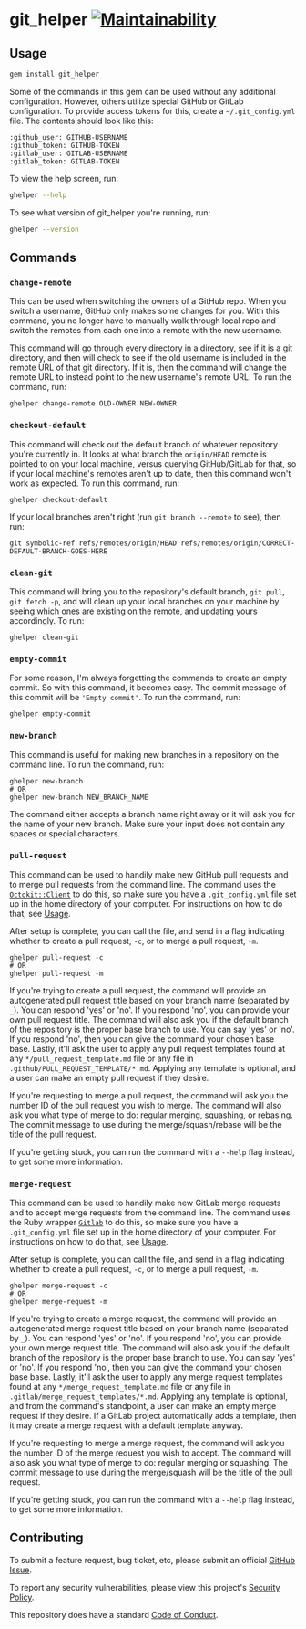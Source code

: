# git_helper [![Maintainability](https://api.codeclimate.com/v1/badges/ce1bdd719cc21b7c22a6/maintainability)](https://codeclimate.com/github/emmasax4/git_helper/maintainability)

## Usage

```bash
gem install git_helper
```

Some of the commands in this gem can be used without any additional configuration. However, others utilize special GitHub or GitLab configuration. To provide access tokens for this, create a `~/.git_config.yml` file. The contents should look like this:

```
:github_user: GITHUB-USERNAME
:github_token: GITHUB-TOKEN
:gitlab_user: GITLAB-USERNAME
:gitlab_token: GITLAB-TOKEN
```

To view the help screen, run:
```bash
ghelper --help
```

To see what version of git_helper you're running, run:
```bash
ghelper --version
```

## Commands

### `change-remote`

This can be used when switching the owners of a GitHub repo. When you switch a username, GitHub only makes some changes for you. With this command, you no longer have to manually walk through local repo and switch the remotes from each one into a remote with the new username.

This command will go through every directory in a directory, see if it is a git directory, and then will check to see if the old username is included in the remote URL of that git directory. If it is, then the command will change the remote URL to instead point to the new username's remote URL. To run the command, run:

```
ghelper change-remote OLD-OWNER NEW-OWNER
```

### `checkout-default`

This command will check out the default branch of whatever repository you're currently in. It looks at what branch the `origin/HEAD` remote is pointed to on your local machine, versus querying GitHub/GitLab for that, so if your local machine's remotes aren't up to date, then this command won't work as expected. To run this command, run:

```
ghelper checkout-default
```

If your local branches aren't right (run `git branch --remote` to see), then run:

```
git symbolic-ref refs/remotes/origin/HEAD refs/remotes/origin/CORRECT-DEFAULT-BRANCH-GOES-HERE
```

### `clean-git`

This command will bring you to the repository's default branch, `git pull`, `git fetch -p`, and will clean up your local branches on your machine by seeing which ones are existing on the remote, and updating yours accordingly. To run:

```
ghelper clean-git
```

### `empty-commit`

For some reason, I'm always forgetting the commands to create an empty commit. So with this command, it becomes easy. The commit message of this commit will be `'Empty commit'`. To run the command, run:

```
ghelper empty-commit
```

### `new-branch`

This command is useful for making new branches in a repository on the command line. To run the command, run:

```
ghelper new-branch
# OR
ghelper new-branch NEW_BRANCH_NAME
```

The command either accepts a branch name right away or it will ask you for the name of your new branch. Make sure your input does not contain any spaces or special characters.

### `pull-request`

This command can be used to handily make new GitHub pull requests and to merge pull requests from the command line. The command uses the [`Octokit::Client`](https://octokit.github.io/octokit.rb/Octokit/Client.html) to do this, so make sure you have a `.git_config.yml` file set up in the home directory of your computer. For instructions on how to do that, see [Usage](#usage).

After setup is complete, you can call the file, and send in a flag indicating whether to create a pull request, `-c`, or to merge a pull request, `-m`.

```
ghelper pull-request -c
# OR
ghelper pull-request -m
```

If you're trying to create a pull request, the command will provide an autogenerated pull request title based on your branch name (separated by `_`). You can respond 'yes' or 'no'. If you respond 'no', you can provide your own pull request title. The command will also ask you if the default branch of the repository is the proper base branch to use. You can say 'yes' or 'no'. If you respond 'no', then you can give the command your chosen base base. Lastly, it'll ask the user to apply any pull request templates found at any `*/pull_request_template.md` file or any file in `.github/PULL_REQUEST_TEMPLATE/*.md`. Applying any template is optional, and a user can make an empty pull request if they desire.

If you're requesting to merge a pull request, the command will ask you the number ID of the pull request you wish to merge. The command will also ask you what type of merge to do: regular merging, squashing, or rebasing. The commit message to use during the merge/squash/rebase will be the title of the pull request.

If you're getting stuck, you can run the command with a `--help` flag instead, to get some more information.

### `merge-request`

This command can be used to handily make new GitLab merge requests and to accept merge requests from the command line. The command uses the Ruby wrapper [`Gitlab`](https://github.com/NARKOZ/gitlab) to do this, so make sure you have a `.git_config.yml` file set up in the home directory of your computer. For instructions on how to do that, see [Usage](#usage).

After setup is complete, you can call the file, and send in a flag indicating whether to create a pull request, `-c`, or to merge a pull request, `-m`.

```
ghelper merge-request -c
# OR
ghelper merge-request -m
```

If you're trying to create a merge request, the command will provide an autogenerated merge request title based on your branch name (separated by `_`). You can respond 'yes' or 'no'. If you respond 'no', you can provide your own merge request title. The command will also ask you if the default branch of the repository is the proper base branch to use. You can say 'yes' or 'no'. If you respond 'no', then you can give the command your chosen base base. Lastly, it'll ask the user to apply any merge request templates found at any `*/merge_request_template.md` file or any file in `.gitlab/merge_request_templates/*.md`. Applying any template is optional, and from the command's standpoint, a user can make an empty merge request if they desire. If a GitLab project automatically adds a template, then it may create a merge request with a default template anyway.

If you're requesting to merge a merge request, the command will ask you the number ID of the merge request you wish to accept. The command will also ask you what type of merge to do: regular merging or squashing. The commit message to use during the merge/squash will be the title of the pull request.

If you're getting stuck, you can run the command with a `--help` flag instead, to get some more information.

## Contributing

To submit a feature request, bug ticket, etc, please submit an official [GitHub Issue](https://github.com/emmasax4/git_helper/issues/new).

To report any security vulnerabilities, please view this project's [Security Policy](https://github.com/emmasax4/git_helper/security/policy).

This repository does have a standard [Code of Conduct](https://github.com/emmasax4/git_helper/blob/main/.github/code_of_conduct.md).
